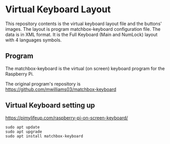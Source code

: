 # Virtual Keyboard Layout

This repository contents is the virtual keyboard layout file and the buttons' images. The layout is program matchbox-keyboard configuration file. The data is in XML format. It is the Full Keyboard (Main and NumLock) layout with 4 languages symbols.

## Program

The matchbox-keyboard is the virtual (on screen) keyboard program for the Raspberry Pi.

The original program's repository is https://github.com/mwilliams03/matchbox-keyboard

## Virtual Keyboard setting up

https://pimylifeup.com/raspberry-pi-on-screen-keyboard/

```
sudo apt update
sudo apt upgrade
sudo apt install matchbox-keyboard
```

